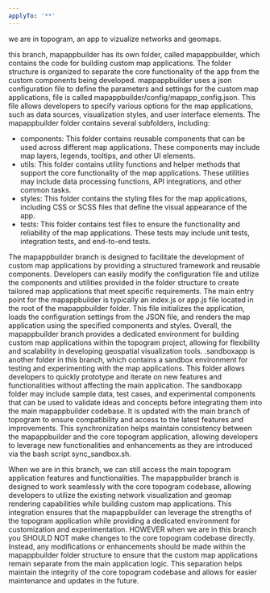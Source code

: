 ```yaml
---
applyTo: '**'
---
```

we are in topogram, an app to vizualize networks and geomaps.

this branch, mapappbuilder has its own folder, called  mapappbuilder, which contains the code for building custom map applications. The folder structure is organized to separate the core functionality of the app from the custom components being developed. mappappbuilder uses a json configuration file to define the parameters and settings for the custom map applications, file is called mapappbuilder/config/mapapp_config.json. This file allows developers to specify various options for the map applications, such as data sources, visualization styles, and user interface elements.
The mapappbuilder folder contains several subfolders, including:
- components: This folder contains reusable components that can be used across different map applications. These components may include map layers, legends, tooltips, and other UI elements.
- utils: This folder contains utility functions and helper methods that support the core functionality of the map applications. These utilities may include data processing functions, API integrations, and other common tasks.
- styles: This folder contains the styling files for the map applications, including CSS or SCSS files that define the visual appearance of the app.
- tests: This folder contains test files to ensure the functionality and reliability of the map applications. These tests may include unit tests, integration tests, and end-to-end tests.

The mapappbuilder branch is designed to facilitate the development of custom map applications by providing a structured framework and reusable components. Developers can easily modify the configuration file and utilize the components and utilities provided in the folder structure to create tailored map applications that meet specific requirements.
The main entry point for the mapappbuilder is typically an index.js or app.js file located in the root of the mapappbuilder folder. This file initializes the application, loads the configuration settings from the JSON file, and renders the map application using the specified components and styles.
Overall, the mapappbuilder branch provides a dedicated environment for building custom map applications within the topogram project, allowing for flexibility and scalability in developing geospatial visualization tools.
.sandboxapp is another folder in this branch, which contains a sandbox environment for testing and experimenting with the map applications. This folder allows developers to quickly prototype and iterate on new features and functionalities without affecting the main application. The sandboxapp folder may include sample data, test cases, and experimental components that can be used to validate ideas and concepts before integrating them into the main mapappbuilder codebase.
It is updated with the main branch of topogram to ensure compatibility and access to the latest features and improvements. This synchronization helps maintain consistency between the mapappbuilder and the core topogram application, allowing developers to leverage new functionalities and enhancements as they are introduced via the bash script sync_sandbox.sh.


When we are in this branch, we can still access the main topogram application features and functionalities. The mapappbuilder branch is designed to work seamlessly with the core topogram codebase, allowing developers to utilize the existing network visualization and geomap rendering capabilities while building custom map applications. This integration ensures that the mapappbuilder can leverage the strengths of the topogram application while providing a dedicated environment for customization and experimentation.
HOWEVER when we are in this branch you SHOULD NOT make changes to the core topogram codebase directly. Instead, any modifications or enhancements should be made within the mapappbuilder folder structure to ensure that the custom map applications remain separate from the main application logic. This separation helps maintain the integrity of the core topogram codebase and allows for easier maintenance and updates in the future.
